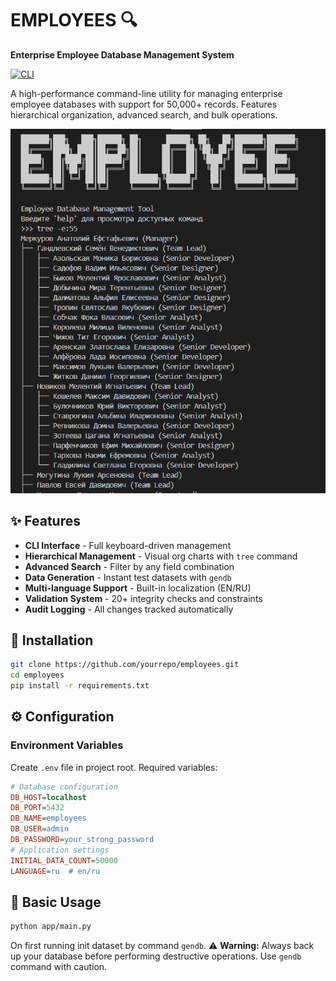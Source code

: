 # EMPLOYEES 🔍

**Enterprise Employee Database Management System**

[![CLI](https://img.shields.io/badge/CLI-Tool-green.svg)](https://shields.io/)

A high-performance command-line utility for managing enterprise employee databases with support for 50,000+ records. Features hierarchical organization, advanced search, and bulk operations.

![Demo](image.png)

## ✨ Features

- **CLI Interface** - Full keyboard-driven management
- **Hierarchical Management** - Visual org charts with `tree` command
- **Advanced Search** - Filter by any field combination
- **Data Generation** - Instant test datasets with `gendb`
- **Multi-language Support** - Built-in localization (EN/RU)
- **Validation System** - 20+ integrity checks and constraints
- **Audit Logging** - All changes tracked automatically

## 🚀 Installation

```bash
git clone https://github.com/yourrepo/employees.git
cd employees
pip install -r requirements.txt

```
## ⚙️ Configuration

### Environment Variables
Create `.env` file in project root.
Required variables:
```ini
# Database configuration
DB_HOST=localhost
DB_PORT=5432
DB_NAME=employees
DB_USER=admin
DB_PASSWORD=your_strong_password
# Application settings
INITIAL_DATA_COUNT=50000
LANGUAGE=ru  # en/ru
```
## 📖 Basic Usage

```bash
python app/main.py
```
On first running init dataset by command `gendb`.
⚠️ **Warning:** Always back up your database before performing destructive operations. Use `gendb` command with caution.

